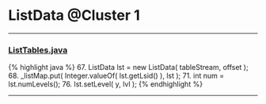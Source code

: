 # ListData @Cluster 1

***

### [ListTables.java](https://searchcode.com/codesearch/view/97384153/)
{% highlight java %}
67. ListData lst = new ListData( tableStream, offset );
68. _listMap.put( Integer.valueOf( lst.getLsid() ), lst );
71. int num = lst.numLevels();
76.     lst.setLevel( y, lvl );
{% endhighlight %}

***

